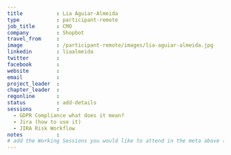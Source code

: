 ```yaml
---
title           : Lia Aguiar-Almeida
type            : participant-remote
job_title       : CMO
company         : Shopbot
travel_from     :
image           : /participant-remote/images/lia-aguiar-almeida.jpg
linkedin        : liaalmeida
twitter         :
facebook        :
website         :
email           :
project_leader  :
chapter_leader  :
regonline       :
status          : add-details
sessions        :
  - GDPR Compliance what does it mean?
  - Jira (how to use it)
  - JIRA Risk Workflow
notes           :
# add the Working Sessions you would like to attend in the meta above (use the session's title) e.g. sessions (one per line): -Security Playbooks Diagrams -Hackathon Daily Sessions
---
```

